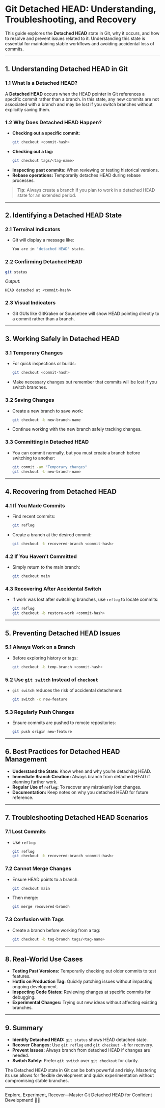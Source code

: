# Git Detached HEAD: Understanding, Troubleshooting, and Recovery

This guide explores the **Detached HEAD** state in Git, why it occurs, and how to resolve and prevent issues related to it. Understanding this state is essential for maintaining stable workflows and avoiding accidental loss of commits.

---

## 1. Understanding Detached HEAD in Git

### 1.1 What Is a Detached HEAD?

A **Detached HEAD** occurs when the HEAD pointer in Git references a specific commit rather than a branch. In this state, any new commits are not associated with a branch and may be lost if you switch branches without explicitly saving them.

### 1.2 Why Does Detached HEAD Happen?
- **Checking out a specific commit:**
  ```bash
  git checkout <commit-hash>
  ```
- **Checking out a tag:**
  ```bash
  git checkout tags/<tag-name>
  ```
- **Inspecting past commits:** When reviewing or testing historical versions.
- **Rebase operations:** Temporarily detaches HEAD during rebase processes.

> **Tip:** Always create a branch if you plan to work in a detached HEAD state for an extended period.

---

## 2. Identifying a Detached HEAD State

### 2.1 Terminal Indicators
- Git will display a message like:
  ```bash
  You are in 'detached HEAD' state.
  ```

### 2.2 Confirming Detached HEAD
```bash
git status
```
*Output:*
```
HEAD detached at <commit-hash>
```

### 2.3 Visual Indicators
- Git GUIs like GitKraken or Sourcetree will show HEAD pointing directly to a commit rather than a branch.

---

## 3. Working Safely in Detached HEAD

### 3.1 Temporary Changes
- For quick inspections or builds:
  ```bash
  git checkout <commit-hash>
  ```
- Make necessary changes but remember that commits will be lost if you switch branches.

### 3.2 Saving Changes
- Create a new branch to save work:
  ```bash
  git checkout -b new-branch-name
  ```
- Continue working with the new branch safely tracking changes.

### 3.3 Committing in Detached HEAD
- You can commit normally, but you must create a branch before switching to another:
  ```bash
  git commit -am "Temporary changes"
  git checkout -b new-branch-name
  ```

---

## 4. Recovering from Detached HEAD

### 4.1 If You Made Commits
- Find recent commits:
  ```bash
  git reflog
  ```
- Create a branch at the desired commit:
  ```bash
  git checkout -b recovered-branch <commit-hash>
  ```

### 4.2 If You Haven’t Committed
- Simply return to the main branch:
  ```bash
  git checkout main
  ```

### 4.3 Recovering After Accidental Switch
- If work was lost after switching branches, use `reflog` to locate commits:
  ```bash
  git reflog
  git checkout -b restore-work <commit-hash>
  ```

---

## 5. Preventing Detached HEAD Issues

### 5.1 Always Work on a Branch
- Before exploring history or tags:
  ```bash
  git checkout -b temp-branch <commit-hash>
  ```

### 5.2 Use `git switch` Instead of `checkout`
- `git switch` reduces the risk of accidental detachment:
  ```bash
  git switch -c new-feature
  ```

### 5.3 Regularly Push Changes
- Ensure commits are pushed to remote repositories:
  ```bash
  git push origin new-feature
  ```

---

## 6. Best Practices for Detached HEAD Management

- **Understand the State:** Know when and why you’re detaching HEAD.
- **Immediate Branch Creation:** Always branch from detached HEAD if planning further work.
- **Regular Use of `reflog`:** To recover any mistakenly lost changes.
- **Documentation:** Keep notes on why you detached HEAD for future reference.

---

## 7. Troubleshooting Detached HEAD Scenarios

### 7.1 Lost Commits
- Use `reflog`:
  ```bash
  git reflog
  git checkout -b recovered-branch <commit-hash>
  ```

### 7.2 Cannot Merge Changes
- Ensure HEAD points to a branch:
  ```bash
  git checkout main
  ```
- Then merge:
  ```bash
  git merge recovered-branch
  ```

### 7.3 Confusion with Tags
- Create a branch before working from a tag:
  ```bash
  git checkout -b tag-branch tags/<tag-name>
  ```

---

## 8. Real-World Use Cases

- **Testing Past Versions:** Temporarily checking out older commits to test features.
- **Hotfix on Production Tag:** Quickly patching issues without impacting ongoing development.
- **Inspecting Code States:** Reviewing changes at specific commits for debugging.
- **Experimental Changes:** Trying out new ideas without affecting existing branches.

---

## 9. Summary

- **Identify Detached HEAD:** `git status` shows HEAD detached state.
- **Recover Changes:** Use `git reflog` and `git checkout -b` for recovery.
- **Prevent Issues:** Always branch from detached HEAD if changes are needed.
- **Switch Safely:** Prefer `git switch` over `git checkout` for clarity.

The Detached HEAD state in Git can be both powerful and risky. Mastering its use allows for flexible development and quick experimentation without compromising stable branches.

---

Explore, Experiment, Recover—Master Git Detached HEAD for Confident Development! 🚀✨

